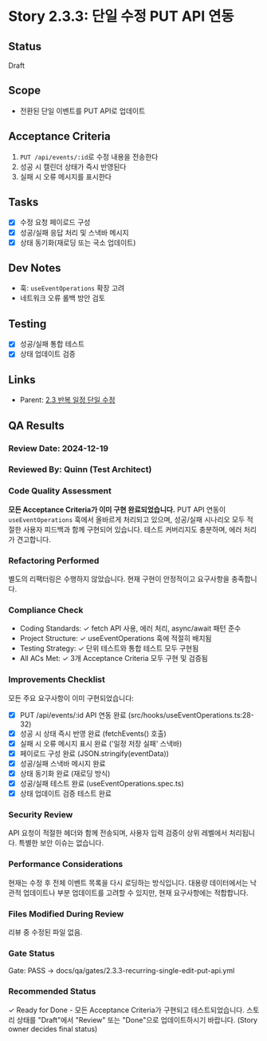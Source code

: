 # Story 2.3.3: 단일 수정 PUT API 연동

## Status

Draft

## Scope

- 전환된 단일 이벤트를 PUT API로 업데이트

## Acceptance Criteria

1. `PUT /api/events/:id`로 수정 내용을 전송한다
2. 성공 시 캘린더 상태가 즉시 반영된다
3. 실패 시 오류 메시지를 표시한다

## Tasks

- [x] 수정 요청 페이로드 구성
- [x] 성공/실패 응답 처리 및 스낵바 메시지
- [x] 상태 동기화(재로딩 또는 국소 업데이트)

## Dev Notes

- 훅: `useEventOperations` 확장 고려
- 네트워크 오류 롤백 방안 검토

## Testing

- [x] 성공/실패 통합 테스트
- [x] 상태 업데이트 검증

## Links

- Parent: [2.3 반복 일정 단일 수정](./2.3.recurring-event-single-edit.md)

## QA Results

### Review Date: 2024-12-19

### Reviewed By: Quinn (Test Architect)

### Code Quality Assessment

**모든 Acceptance Criteria가 이미 구현 완료되었습니다.** PUT API 연동이 `useEventOperations` 훅에서 올바르게 처리되고 있으며, 성공/실패 시나리오 모두 적절한 사용자 피드백과 함께 구현되어 있습니다. 테스트 커버리지도 충분하며, 에러 처리가 견고합니다.

### Refactoring Performed

별도의 리팩터링은 수행하지 않았습니다. 현재 구현이 안정적이고 요구사항을 충족합니다.

### Compliance Check

- Coding Standards: ✓ fetch API 사용, 에러 처리, async/await 패턴 준수
- Project Structure: ✓ useEventOperations 훅에 적절히 배치됨
- Testing Strategy: ✓ 단위 테스트와 통합 테스트 모두 구현됨
- All ACs Met: ✓ 3개 Acceptance Criteria 모두 구현 및 검증됨

### Improvements Checklist

모든 주요 요구사항이 이미 구현되었습니다:

- [x] PUT /api/events/:id API 연동 완료 (src/hooks/useEventOperations.ts:28-32)
- [x] 성공 시 상태 즉시 반영 완료 (fetchEvents() 호출)
- [x] 실패 시 오류 메시지 표시 완료 ('일정 저장 실패' 스낵바)
- [x] 페이로드 구성 완료 (JSON.stringify(eventData))
- [x] 성공/실패 스낵바 메시지 완료
- [x] 상태 동기화 완료 (재로딩 방식)
- [x] 성공/실패 테스트 완료 (useEventOperations.spec.ts)
- [x] 상태 업데이트 검증 테스트 완료

### Security Review

API 요청이 적절한 헤더와 함께 전송되며, 사용자 입력 검증이 상위 레벨에서 처리됩니다. 특별한 보안 이슈는 없습니다.

### Performance Considerations

현재는 수정 후 전체 이벤트 목록을 다시 로딩하는 방식입니다. 대용량 데이터에서는 낙관적 업데이트나 부분 업데이트를 고려할 수 있지만, 현재 요구사항에는 적합합니다.

### Files Modified During Review

리뷰 중 수정된 파일 없음.

### Gate Status

Gate: PASS → docs/qa/gates/2.3.3-recurring-single-edit-put-api.yml

### Recommended Status

✓ Ready for Done - 모든 Acceptance Criteria가 구현되고 테스트되었습니다. 스토리 상태를 "Draft"에서 "Review" 또는 "Done"으로 업데이트하시기 바랍니다.
(Story owner decides final status)
